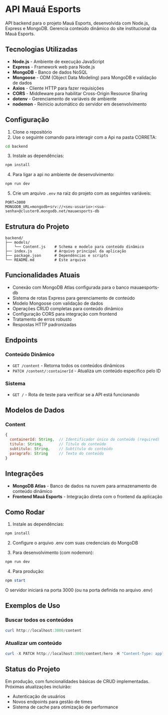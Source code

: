 # API Mauá Esports

API backend para o projeto Mauá Esports, desenvolvida com Node.js, Express e MongoDB. Gerencia conteúdo dinâmico do site institucional da Mauá Esports.

## Tecnologias Utilizadas

- **Node.js** - Ambiente de execução JavaScript
- **Express** - Framework web para Node.js
- **MongoDB** - Banco de dados NoSQL
- **Mongoose** - ODM (Object Data Modeling) para MongoDB e validação de dados
- **Axios** - Cliente HTTP para fazer requisições
- **CORS** - Middleware para habilitar Cross-Origin Resource Sharing
- **dotenv** - Gerenciamento de variáveis de ambiente
- **nodemon** - Reinício automático do servidor em desenvolvimento

## Configuração

1. Clone o repositório
2. Use o seguinte comando para interagir com a Api na pasta CORRETA:
```bash
cd backend
```
3. Instale as dependências:
```bash
npm install
```
4. Para ligar a api no ambiente de desenvolvimento:
```bash
npm run dev
```

5. Crie um arquivo `.env` na raiz do projeto com as seguintes variáveis:
```env
PORT=3000
MONGODB_URL=mongodb+srv://<seu-usuario>:<sua-senha>@cluster0.mongodb.net/mauaesports-db
```

## Estrutura do Projeto

```
backend/
├── models/
│   └── Content.js    # Schema e modelo para conteúdo dinâmico
├── index.js          # Arquivo principal da aplicação
├── package.json      # Dependências e scripts
└── README.md         # Este arquivo
```

## Funcionalidades Atuais

- Conexão com MongoDB Atlas configurada para o banco mauaesports-db
- Sistema de rotas Express para gerenciamento de conteúdo
- Modelo Mongoose com validação de dados
- Operações CRUD completas para conteúdo dinâmico
- Configuração CORS para integração com frontend
- Tratamento de erros robusto
- Respostas HTTP padronizadas

## Endpoints

### Conteúdo Dinâmico
- `GET /content` - Retorna todos os conteúdos dinâmicos
- `PATCH /content/:containerId` - Atualiza um conteúdo específico pelo ID

### Sistema
- `GET /` - Rota de teste para verificar se a API está funcionando

## Modelos de Dados

### Content
```javascript
{
  containerId: String,  // Identificador único do conteúdo (required)
  titulo: String,       // Título do conteúdo
  subtitulo: String,    // Subtítulo do conteúdo
  paragrafo: String     // Texto do conteúdo
}
```

## Integrações

- **MongoDB Atlas** - Banco de dados na nuvem para armazenamento de conteúdo dinâmico
- **Frontend Mauá Esports** - Integração direta com o frontend da aplicação

## Como Rodar

1. Instale as dependências:
```powershell
npm install
```

2. Configure o arquivo .env com suas credenciais do MongoDB

3. Para desenvolvimento (com nodemon):
```powershell
npm run dev
```

4. Para produção:
```powershell
npm start
```

O servidor iniciará na porta 3000 (ou na porta definida no arquivo .env)

## Exemplos de Uso

### Buscar todos os conteúdos
```powershell
curl http://localhost:3000/content
```

### Atualizar um conteúdo
```powershell
curl -X PATCH http://localhost:3000/content/hero -H "Content-Type: application/json" -d "{\"titulo\":\"Novo Título\"}"
```

## Status do Projeto

Em produção, com funcionalidades básicas de CRUD implementadas. 
Próximas atualizações incluirão:
- Autenticação de usuários
- Novos endpoints para gestão de times
- Sistema de cache para otimização de performance 